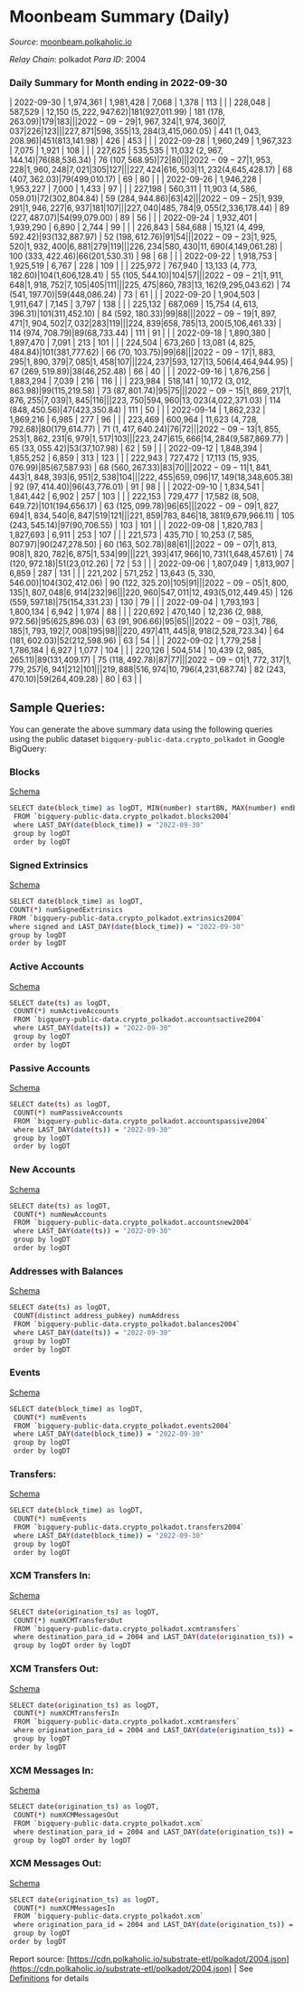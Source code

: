 # Moonbeam Summary (Daily)

_Source_: [moonbeam.polkaholic.io](https://moonbeam.polkaholic.io)

*Relay Chain*: polkadot
*Para ID*: 2004



### Daily Summary for Month ending in 2022-09-30


| 2022-09-30 | 1,974,361 | 1,981,428 | 7,068 | 1,378 | 113 |  |  | 228,048 | 587,529 | 12,150 ($5,222,947.62) | 181 ($927,011.99) | 181 ($178,263.09) | 179 | 183 |  |
| 2022-09-29 | 1,967,324 | 1,974,360 | 7,037 | 226 | 123 |  |  | 227,871 | 598,355 | 13,284 ($3,415,060.05) | 441 ($1,043,208.96) | 451 ($813,141.98) | 426 | 453 |  |
| 2022-09-28 | 1,960,249 | 1,967,323 | 7,075 | 1,921 | 108 |  |  | 227,625 | 535,535 | 11,032 ($2,967,144.14) | 76 ($88,536.34) | 76 ($107,568.95) | 72 | 80 |  |
| 2022-09-27 | 1,953,228 | 1,960,248 | 7,021 | 305 | 127 |  |  | 227,424 | 616,503 | 11,232 ($4,645,428.17) | 68 ($407,362.03) | 79 ($499,010.17) | 69 | 80 |  |
| 2022-09-26 | 1,946,228 | 1,953,227 | 7,000 | 1,433 | 97 |  |  | 227,198 | 560,311 | 11,903 ($4,586,059.01) | 72 ($302,804.84) | 59 ($284,944.86) | 63 | 42 |  |
| 2022-09-25 | 1,939,291 | 1,946,227 | 6,937 | 181 | 107 |  |  | 227,040 | 485,784 | 9,055 ($2,336,178.44) | 89 ($227,487.07) | 54 ($99,079.00) | 89 | 56 |  |
| 2022-09-24 | 1,932,401 | 1,939,290 | 6,890 | 2,744 | 99 |  |  | 226,843 | 584,688 | 15,121 ($4,499,592.42) | 93 ($132,887.97) | 52 ($198,612.76) | 91 | 54 |  |
| 2022-09-23 | 1,925,520 | 1,932,400 | 6,881 | 279 | 119 |  |  | 226,234 | 580,430 | 11,690 ($4,149,061.28) | 100 ($333,422.46) | 66 ($201,530.31) | 98 | 68 |  |
| 2022-09-22 | 1,918,753 | 1,925,519 | 6,767 | 228 | 109 |  |  | 225,972 | 767,940 | 13,133 ($4,773,182.60) | 104 ($1,606,128.41) | 55 ($105,544.10) | 104 | 57 |  |
| 2022-09-21 | 1,911,648 | 1,918,752 | 7,105 | 405 | 111 |  |  | 225,475 | 860,783 | 13,162 ($9,295,043.62) | 74 ($541,197.70) | 59 ($448,086.24) | 73 | 61 |  |
| 2022-09-20 | 1,904,503 | 1,911,647 | 7,145 | 3,797 | 138 |  |  | 225,132 | 687,069 | 15,754 ($4,613,396.31) | 101 ($311,452.10) | 84 ($592,180.33) | 99 | 88 |  |
| 2022-09-19 | 1,897,471 | 1,904,502 | 7,032 | 283 | 119 |  |  | 224,839 | 658,785 | 13,200 ($5,106,461.33) | 114 ($974,708.79) | 89 ($68,733.44) | 111 | 91 |  |
| 2022-09-18 | 1,890,380 | 1,897,470 | 7,091 | 213 | 101 |  |  | 224,504 | 673,260 | 13,081 ($4,825,484.84) | 101 ($381,777.62) | 66 ($70,103.75) | 99 | 68 |  |
| 2022-09-17 | 1,883,295 | 1,890,379 | 7,085 | 1,458 | 107 |  |  | 224,237 | 593,127 | 13,506 ($4,464,944.95) | 67 ($269,519.89) | 38 ($46,252.48) | 66 | 40 |  |
| 2022-09-16 | 1,876,256 | 1,883,294 | 7,039 | 216 | 116 |  |  | 223,984 | 518,141 | 10,172 ($3,012,863.98) | 99 ($115,219.58) | 73 ($87,801.74) | 95 | 75 |  |
| 2022-09-15 | 1,869,217 | 1,876,255 | 7,039 | 1,845 | 116 |  |  | 223,750 | 594,960 | 13,023 ($4,022,371.03) | 114 ($848,450.56) | 47 ($423,350.84) | 111 | 50 |  |
| 2022-09-14 | 1,862,232 | 1,869,216 | 6,985 | 277 | 96 |  |  | 223,469 | 600,964 | 11,623 ($4,728,792.68) | 80 ($179,614.77) | 71 ($1,417,640.24) | 76 | 72 |  |
| 2022-09-13 | 1,855,253 | 1,862,231 | 6,979 | 1,517 | 103 |  |  | 223,247 | 615,666 | 14,284 ($9,587,869.77) | 65 ($33,055.42) | 53 ($37,107.98) | 62 | 59 |  |
| 2022-09-12 | 1,848,394 | 1,855,252 | 6,859 | 313 | 123 |  |  | 222,943 | 727,472 | 17,113 ($15,935,076.99) | 85 ($67,587.93) | 68 ($560,267.33) | 83 | 70 |  |
| 2022-09-11 | 1,841,443 | 1,848,393 | 6,951 | 2,538 | 104 |  |  | 222,455 | 659,096 | 17,149 ($18,348,605.38) | 92 ($97,414.40) | 96 ($43,776.01) | 91 | 98 |  |
| 2022-09-10 | 1,834,541 | 1,841,442 | 6,902 | 257 | 103 |  |  | 222,153 | 729,477 | 17,582 ($8,508,649.72) | 101 ($194,656.17) | 63 ($125,099.78) | 96 | 65 |  |
| 2022-09-09 | 1,827,694 | 1,834,540 | 6,847 | 519 | 121 |  |  | 221,859 | 783,846 | 18,381 ($9,679,966.11) | 105 ($243,545.14) | 97 ($90,706.55) | 103 | 101 |  |
| 2022-09-08 | 1,820,783 | 1,827,693 | 6,911 | 253 | 107 |  |  | 221,573 | 435,710 | 10,253 ($7,585,807.97) | 90 ($247,278.50) | 60 ($163,502.78) | 88 | 61 |  |
| 2022-09-07 | 1,813,908 | 1,820,782 | 6,875 | 1,534 | 99 |  |  | 221,393 | 417,966 | 10,731 ($1,648,457.61) | 74 ($120,972.18) | 51 ($23,012.26) | 72 | 53 |  |
| 2022-09-06 | 1,807,049 | 1,813,907 | 6,859 | 287 | 131 |  |  | 221,202 | 571,252 | 13,643 ($5,330,546.00) | 104 ($302,412.06) | 90 ($122,325.20) | 105 | 91 |  |
| 2022-09-05 | 1,800,135 | 1,807,048 | 6,914 | 232 | 96 |  |  | 220,960 | 547,011 | 12,493 ($5,012,449.45) | 126 ($559,597.18) | 75 ($154,331.23) | 130 | 79 |  |
| 2022-09-04 | 1,793,193 | 1,800,134 | 6,942 | 1,974 | 88 |  |  | 220,692 | 470,140 | 12,236 ($2,988,972.56) | 95 ($625,896.03) | 63 ($91,906.66) | 95 | 65 |  |
| 2022-09-03 | 1,786,185 | 1,793,192 | 7,008 | 195 | 98 |  |  | 220,497 | 411,445 | 8,918 ($2,528,723.34) | 64 ($181,602.03) | 52 ($212,598.96) | 63 | 54 |  |
| 2022-09-02 | 1,779,258 | 1,786,184 | 6,927 | 1,077 | 104 |  |  | 220,126 | 504,514 | 10,439 ($2,985,265.11) | 89 ($131,409.17) | 75 ($118,492.78) | 87 | 77 |  |
| 2022-09-01 | 1,772,317 | 1,779,257 | 6,941 | 212 | 101 |  |  | 219,888 | 516,974 | 10,796 ($4,231,687.74) | 82 ($243,470.10) | 59 ($264,409.28) | 80 | 63 |  |

## Sample Queries:
You can generate the above summary data using the following queries using the public dataset `bigquery-public-data.crypto_polkadot` in Google BigQuery:


### Blocks 

[Schema](https://github.com/colorfulnotion/substrate-etl/blob/main/schema/blocks.json)

```bash
SELECT date(block_time) as logDT, MIN(number) startBN, MAX(number) endBN, COUNT(*) numBlocks 
 FROM `bigquery-public-data.crypto_polkadot.blocks2004`  
 where LAST_DAY(date(block_time)) = "2022-09-30" 
 group by logDT 
 order by logDT
```

### Signed Extrinsics 

[Schema](https://github.com/colorfulnotion/substrate-etl/blob/main/schema/extrinsics.json)

```bash
SELECT date(block_time) as logDT, 
COUNT(*) numSignedExtrinsics 
FROM `bigquery-public-data.crypto_polkadot.extrinsics2004`  
where signed and LAST_DAY(date(block_time)) = "2022-09-30" 
group by logDT 
order by logDT
```

### Active Accounts 

[Schema](https://github.com/colorfulnotion/substrate-etl/blob/main/schema/accountsactive.json)

```bash
SELECT date(ts) as logDT, 
 COUNT(*) numActiveAccounts 
 FROM `bigquery-public-data.crypto_polkadot.accountsactive2004` 
 where LAST_DAY(date(ts)) = "2022-09-30" 
 group by logDT 
 order by logDT
```

### Passive Accounts 

[Schema](https://github.com/colorfulnotion/substrate-etl/blob/main/schema/accountspassive.json)

```bash
SELECT date(ts) as logDT, 
 COUNT(*) numPassiveAccounts 
 FROM `bigquery-public-data.crypto_polkadot.accountspassive2004` 
 where LAST_DAY(date(ts)) = "2022-09-30" 
 group by logDT 
 order by logDT
```

### New Accounts 

[Schema](https://github.com/colorfulnotion/substrate-etl/blob/main/schema/accountsnew.json)

```bash
SELECT date(ts) as logDT, 
 COUNT(*) numNewAccounts 
 FROM `bigquery-public-data.crypto_polkadot.accountsnew2004` 
 where LAST_DAY(date(ts)) = "2022-09-30" 
 group by logDT
 order by logDT
```

### Addresses with Balances 

[Schema](https://github.com/colorfulnotion/substrate-etl/blob/main/schema/balances.json)

```bash
SELECT date(ts) as logDT,
 COUNT(distinct address_pubkey) numAddress 
 FROM `bigquery-public-data.crypto_polkadot.balances2004` 
 where LAST_DAY(date(ts)) = "2022-09-30" 
 group by logDT 
 order by logDT
```

### Events 

[Schema](https://github.com/colorfulnotion/substrate-etl/blob/main/schema/events.json)

```bash
SELECT date(block_time) as logDT, 
 COUNT(*) numEvents 
 FROM `bigquery-public-data.crypto_polkadot.events2004` 
 where LAST_DAY(date(block_time)) = "2022-09-30" 
 group by logDT 
 order by logDT
```

### Transfers:

[Schema](https://github.com/colorfulnotion/substrate-etl/blob/main/schema/transfers.json)

```bash
SELECT date(block_time) as logDT, 
 COUNT(*) numEvents 
 FROM `bigquery-public-data.crypto_polkadot.transfers2004` 
 where LAST_DAY(date(block_time)) = "2022-09-30" 
 group by logDT 
 order by logDT
```

### XCM Transfers In: 

[Schema](https://github.com/colorfulnotion/substrate-etl/blob/main/schema/xcmtransfers.json)

```bash
SELECT date(origination_ts) as logDT, 
 COUNT(*) numXCMTransfersOut 
 FROM `bigquery-public-data.crypto_polkadot.xcmtransfers` 
 where destination_para_id = 2004 and LAST_DAY(date(origination_ts)) = "2022-09-30" 
 group by logDT order by logDT
```

### XCM Transfers Out: 

[Schema](https://github.com/colorfulnotion/substrate-etl/blob/main/schema/xcmtransfers.json)

```bash
SELECT date(origination_ts) as logDT, 
 COUNT(*) numXCMTransfersIn 
 FROM `bigquery-public-data.crypto_polkadot.xcmtransfers` 
 where origination_para_id = 2004 and LAST_DAY(date(origination_ts)) = "2022-09-30" 
 group by logDT 
order by logDT
```

### XCM Messages In: 

[Schema](https://github.com/colorfulnotion/substrate-etl/blob/main/schema/xcm.json)

```bash
SELECT date(origination_ts) as logDT, 
 COUNT(*) numXCMMessagesOut 
 FROM `bigquery-public-data.crypto_polkadot.xcm` 
 where destination_para_id = 2004 and LAST_DAY(date(origination_ts)) = "2022-09-30" 
 group by logDT order by logDT
```

### XCM Messages Out: 

[Schema](https://github.com/colorfulnotion/substrate-etl/blob/main/schema/xcm.json)

```bash
SELECT date(origination_ts) as logDT, 
 COUNT(*) numXCMMessagesIn 
 FROM `bigquery-public-data.crypto_polkadot.xcm` 
 where origination_para_id = 2004 and LAST_DAY(date(origination_ts)) = "2022-09-30" 
 group by logDT 
order by logDT
```


Report source: [https://cdn.polkaholic.io/substrate-etl/polkadot/2004.json](https://cdn.polkaholic.io/substrate-etl/polkadot/2004.json) | See [Definitions](/DEFINITIONS.md) for details
